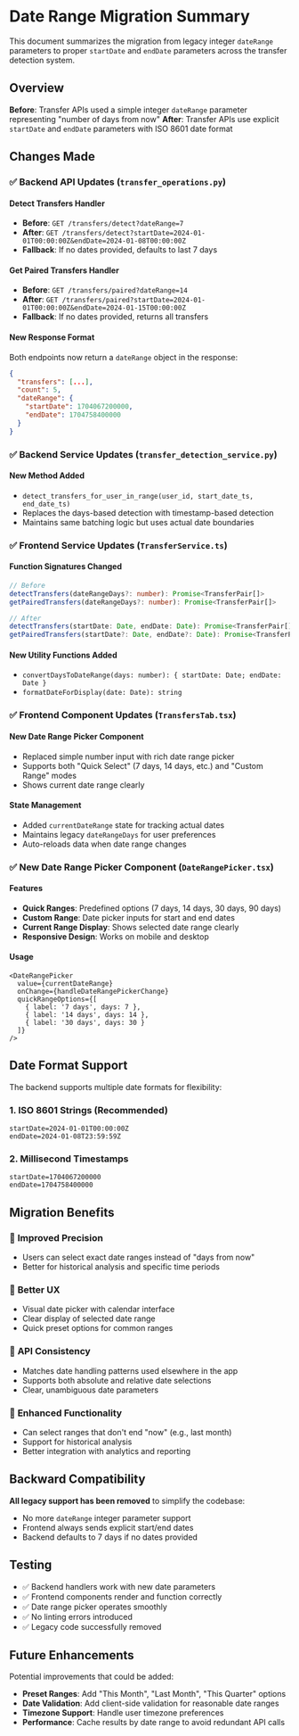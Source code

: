 # Date Range Migration Summary

This document summarizes the migration from legacy integer `dateRange` parameters to proper `startDate` and `endDate` parameters across the transfer detection system.

## Overview

**Before**: Transfer APIs used a simple integer `dateRange` parameter representing "number of days from now"
**After**: Transfer APIs use explicit `startDate` and `endDate` parameters with ISO 8601 date format

## Changes Made

### ✅ Backend API Updates (`transfer_operations.py`)

#### Detect Transfers Handler
- **Before**: `GET /transfers/detect?dateRange=7`
- **After**: `GET /transfers/detect?startDate=2024-01-01T00:00:00Z&endDate=2024-01-08T00:00:00Z`
- **Fallback**: If no dates provided, defaults to last 7 days

#### Get Paired Transfers Handler  
- **Before**: `GET /transfers/paired?dateRange=14`
- **After**: `GET /transfers/paired?startDate=2024-01-01T00:00:00Z&endDate=2024-01-15T00:00:00Z`
- **Fallback**: If no dates provided, returns all transfers

#### New Response Format
Both endpoints now return a `dateRange` object in the response:
```json
{
  "transfers": [...],
  "count": 5,
  "dateRange": {
    "startDate": 1704067200000,
    "endDate": 1704758400000
  }
}
```

### ✅ Backend Service Updates (`transfer_detection_service.py`)

#### New Method Added
- `detect_transfers_for_user_in_range(user_id, start_date_ts, end_date_ts)`
- Replaces the days-based detection with timestamp-based detection
- Maintains same batching logic but uses actual date boundaries

### ✅ Frontend Service Updates (`TransferService.ts`)

#### Function Signatures Changed
```typescript
// Before
detectTransfers(dateRangeDays?: number): Promise<TransferPair[]>
getPairedTransfers(dateRangeDays?: number): Promise<TransferPair[]>

// After  
detectTransfers(startDate: Date, endDate: Date): Promise<TransferPair[]>
getPairedTransfers(startDate?: Date, endDate?: Date): Promise<TransferPair[]>
```

#### New Utility Functions Added
- `convertDaysToDateRange(days: number): { startDate: Date; endDate: Date }`
- `formatDateForDisplay(date: Date): string`

### ✅ Frontend Component Updates (`TransfersTab.tsx`)

#### New Date Range Picker Component
- Replaced simple number input with rich date range picker
- Supports both "Quick Select" (7 days, 14 days, etc.) and "Custom Range" modes
- Shows current date range clearly

#### State Management
- Added `currentDateRange` state for tracking actual dates
- Maintains legacy `dateRangeDays` for user preferences
- Auto-reloads data when date range changes

### ✅ New Date Range Picker Component (`DateRangePicker.tsx`)

#### Features
- **Quick Ranges**: Predefined options (7 days, 14 days, 30 days, 90 days)
- **Custom Range**: Date picker inputs for start and end dates
- **Current Range Display**: Shows selected date range clearly
- **Responsive Design**: Works on mobile and desktop

#### Usage
```tsx
<DateRangePicker
  value={currentDateRange}
  onChange={handleDateRangePickerChange}
  quickRangeOptions={[
    { label: '7 days', days: 7 },
    { label: '14 days', days: 14 },
    { label: '30 days', days: 30 }
  ]}
/>
```

## Date Format Support

The backend supports multiple date formats for flexibility:

### 1. ISO 8601 Strings (Recommended)
```
startDate=2024-01-01T00:00:00Z
endDate=2024-01-08T23:59:59Z
```

### 2. Millisecond Timestamps  
```
startDate=1704067200000
endDate=1704758400000
```

## Migration Benefits

### 🎯 **Improved Precision**
- Users can select exact date ranges instead of "days from now"
- Better for historical analysis and specific time periods

### 📅 **Better UX**
- Visual date picker with calendar interface
- Clear display of selected date range
- Quick preset options for common ranges

### 🔧 **API Consistency**
- Matches date handling patterns used elsewhere in the app
- Supports both absolute and relative date selections
- Clear, unambiguous date parameters

### 🚀 **Enhanced Functionality**
- Can select ranges that don't end "now" (e.g., last month)
- Support for historical analysis
- Better integration with analytics and reporting

## Backward Compatibility

**All legacy support has been removed** to simplify the codebase:
- No more `dateRange` integer parameter support
- Frontend always sends explicit start/end dates
- Backend defaults to 7 days if no dates provided

## Testing

- ✅ Backend handlers work with new date parameters
- ✅ Frontend components render and function correctly  
- ✅ Date range picker operates smoothly
- ✅ No linting errors introduced
- ✅ Legacy code successfully removed

## Future Enhancements

Potential improvements that could be added:
- **Preset Ranges**: Add "This Month", "Last Month", "This Quarter" options
- **Date Validation**: Add client-side validation for reasonable date ranges
- **Timezone Support**: Handle user timezone preferences
- **Performance**: Cache results by date range to avoid redundant API calls
